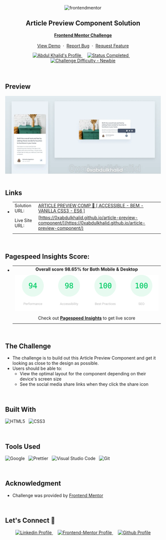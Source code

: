 <div align="center">

  <img src="https://www.frontendmentor.io/static/images/logo-mobile.svg" alt="frontendmentor" width="80">

  <h2 align="center">Article Preview Component Solution</h2>
  <p align="center">
    <a href="https://www.frontendmentor.io/challenges/article-preview-component-dYBN_pYFT" target="_blank"><strong>Frontend Mentor Challenge</strong></a>
    <br />
    <br />
    <a href="https://0xabdulkhalid.github.io/article-preview-component/" target="_blank">View Demo</a>
    &nbsp;·&nbsp;
    <a href="https://github.com/0xabdulkhalid/article-preview-component/issues" target="_blank">Report Bug</a>
    &nbsp;·&nbsp;
    <a href="https://github.com/0xabdulkhalid/article-preview-component/issues" target="_blank">Request Feature</a>
  </p>
</div>

<!-- Badges -->
<div align="center">
  <!-- Profiles -->
  <a href="https://www.frontendmentor.io/profile/0xabdulkhalid" target="_blank">
    <img src="https://img.shields.io/badge/Profile-0xAbdulKhalid-fefefe?style=for-the-badge&logo=frontendmentor" alt="Abdul Khalid's Profile">
  </a> &nbsp;&nbsp;&nbsp;

  <!-- Status -->
  <a href="#">
    <img src="https://img.shields.io/badge/Status-Completed-00CE80?style=for-the-badge" alt="Status Completed">
  </a> &nbsp;&nbsp;&nbsp;

  <!-- Difficulty -->
  <a href="https://www.frontendmentor.io/challenges?difficulties=1"  target="_blank">
    <img src="https://img.shields.io/badge/Difficulty-Newbie-61BECD?style=for-the-badge&logo=frontendmentor" alt="Challenge Difficulty - Newbie">
  </a>

</div>
<br />
<br />



## **Preview**

<div align='center'>
<img src='./design/preview.webp' alt='Article Preview Component solution preview image'>
</div>


<br>

## **Links**

- |||
  | :----- | :----- |
  | Solution URL: | [ARTICLE PREVIEW COMP 🎯 [ ACCESSIBLE - BEM - VANILLA CSS3 - ES6 ]](https://www.frontendmentor.io/solutions/article-preview-comp-accessible-bem-vanilla-css3-es6--AfSPSnkQ7) |
  | Live Site URL: | [https://0xabdulkhalid.github.io/article-preview-component/](https://0xabdulkhalid.github.io/article-preview-component/) |
  |||

<br>


## Pagespeed Insights Score:
  
- ||
  | :-----: |
  |  <b>Overall score 98.65% for Both Mobile & Desktop</b> |
  | |
  | <img src='./images/pagespeed-insights-score.svg' alt='Scoreboard'> |
  | |
  | Check out [**Pagespeed Insights**](https://pagespeed.web.dev/analysis/https-0xabdulkhalid-github-io-article-preview-component/beah7hxkpp?form_factor=mobile) to get live score |
  ||

<br>


## The Challenge

- The challenge is to build out this Article Preview Component and get it looking as close to the design as possible.
- Users should be able to:
    - View the optimal layout for the component depending on their device's screen size
    - See the social media share links when they click the share icon

<br>


## **Built With**

 ![HTML5](https://img.shields.io/badge/html5-%23E34F26.svg?style=for-the-badge&logo=html5&logoColor=white) &nbsp; ![CSS3](https://img.shields.io/badge/css3-%231572B6.svg?style=for-the-badge&logo=css3&logoColor=white) &nbsp;


<br>

## **Tools Used**

![Google](https://img.shields.io/badge/google-DA4437?style=for-the-badge&logo=google&logoColor=white) &nbsp;  ![Prettier](https://img.shields.io/badge/prettier-1A2C34?style=for-the-badge&logo=prettier&logoColor=F7BA3E) &nbsp; ![Visual Studio Code](https://img.shields.io/badge/VS%20Code-0078d7.svg?style=for-the-badge&logo=visual-studio-code&logoColor=white) &nbsp; ![Git](https://img.shields.io/badge/Git-F05032?style=for-the-badge&logo=git&logoColor=white)

<br>

## **Acknowledgment**

- Challenge was provided by [Frontend Mentor](https://www.frontendmentor.io)

<br>

## **Let's Connect 👋**

<div align=center>

  <a href="https://linkedin.com/in/0xabdulkhalid" target="_blank">
    <img src="https://img.shields.io/badge/linkedin%20Profile-%2300acee.svg?color=405DE6&style=for-the-badge&logo=linkedin&logoColor=white" alt="Linkedin Profile">
  </a>&nbsp;&nbsp;&nbsp;

  <a href="https://www.frontendmentor.io/profile/0xabdulkhalid" target="_blank">
    <img src="https://img.shields.io/badge/FEM%20Profile-f8f9f8?style=for-the-badge&logo=Frontend-Mentor&logoColor=black" alt="Frontend-Mentor Profile">
  </a> &nbsp;&nbsp;&nbsp;

  <a href="https://www.github.com/0xabdulkhalid/" target="_blank">
    <img src="https://img.shields.io/badge/Github%20Profile-131313?style=for-the-badge&logo=github&logoColor=white" alt="Github Profile">
  </a>

</div>

<br>
